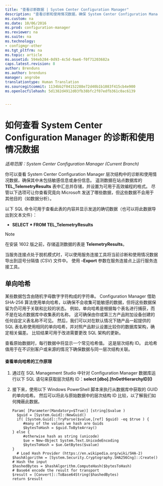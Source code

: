 ```yaml
---
title: "查看诊断数据 | System Center Configuration Manager"
description: "查看诊断和使用情况数据，确保 System Center Configuration Manager 层次结构中未包含敏感信息。"
ms.custom: na
ms.date: 10/06/2016
ms.prod: configuration-manager
ms.reviewer: na
ms.suite: na
ms.technology:
- configmgr-other
ms.tgt_pltfrm: na
ms.topic: article
ms.assetid: 594eb284-0d93-4c5d-9ae6-f0f71203682a
caps.latest.revision: 8
author: Brenduns
ms.author: brenduns
manager: angrobe
translationtype: Human Translation
ms.sourcegitcommit: 1134bb2f04152288e72d40b1b1083f415cb4e900
ms.openlocfilehash: 5d1382d4912d03fb38bfc2f07edfb361c0ac6139


---
```

# <a name="how-to-view-diagnostics-and-usage-data-for-system-center-configuration-manager"></a>如何查看 System Center Configuration Manager 的诊断和使用情况数据

*适用范围：System Center Configuration Manager (Current Branch)*

你可以查看 System Center Configuration Manager 层次结构中的诊断和使用情况数据，确保其中未包括敏感信息或身份信息。 遥测数据在站点数据库的 **TEL_TelemetryResults** 表中汇总并存储，并设置为可用于高效编程的格式。 尽管以下选项可让你查看究竟向 Microsoft 发送了哪些数据，但这些数据不会用于其他目的（如数据分析）。  

以下 SQL 命令可用于查看此表的内容并显示发送的确切数据（也可以将此数据导出到文本文件）：  

-   **SELECT \* FROM TEL_TelemetryResults**  

> [!NOTE]  
>  在安装 1602 版之前，存储遥测数据的表是 **TelemetryResults**。  

当服务连接点处于脱机模式时，可以使用服务连接工具将当前诊断和使用情况数据导出到逗号分隔值 (CSV) 文件中。 使用 **-Export** 参数在服务连接点上运行服务连接工具。  

##  <a name="a-namebkmkhashesa-one-way-hashes"></a><a name="bkmk_hashes"></a>单向哈希  
某些数据包含由随机字母数字字符构成的字符串。 Configuration Manager 借助 SHA-256 算法使用单向哈希，以确保不会收集可能敏感的数据，但将这些数据保留为仍可用于关联和比较的状态。 例如，单向哈希是根据每个表名进行捕获，而不是在站点数据库中收集表的名称。 这可确保由你或第三方产品附加设备创建的任何自定义表名称不可见。 然后，我们可以对在默认情况下随产品一起提供的 SQL 表名称使用相同的单向哈希，并对照产品默认设置比较你的数据库架构，确定相关偏差。 比较结果可用于改进需要更改 SQL 架构的更新。  

查看原始数据时，每行数据中将显示一个常见哈希值。 这是层次结构 ID。 此哈希值用于在不识别客户或来源的情况下确保数据与同一层次结构关联。  

#### <a name="to-see-how-the-one-way-hash-works"></a>查看单向哈希的工作原理  

1.  通过在 SQL Management Studio 中针对 Configuration Manager 数据库运行以下 SQL 语句来获取层次结构 ID：**select [dbo].[fnGetHierarchyID](\)**  

2.  接下来，使用以下 Windows PowerShell 脚本来执行从数据库中获取的 GUID 的单向哈希。 然后可以将此与原始数据中的层次结构 ID 比较，以了解我们如何掩蔽此数据。  

    ```  
    Param( [Parameter(Mandatory=$True)] [string]$value )  
      $guid = [System.Guid]::NewGuid()  
      if( [System.Guid]::TryParse($value,[ref] $guid) -eq $true ) {  
         #many of the values we hash are Guids  
         $bytesToHash = $guid.ToByteArray()  
    } else {  
         #otherwise hash as string (unicode)  
         $ue = New-Object System.Text.UnicodeEncoding  
         $bytesToHash = $ue.GetBytes($value)   
    }  
      # Load Hash Provider (https://en.wikipedia.org/wiki/SHA-2)   
    $hashAlgorithm = [System.Security.Cryptography.SHA256Cng]::Create()    
    # Hash the input   
    $hashedBytes = $hashAlgorithm.ComputeHash($bytesToHash)              
    # Base64 encode the result for transport   
    $result = [Convert]::ToBase64String($hashedBytes)    
    return $result   
    ```  



<!--HONumber=Nov16_HO1-->


